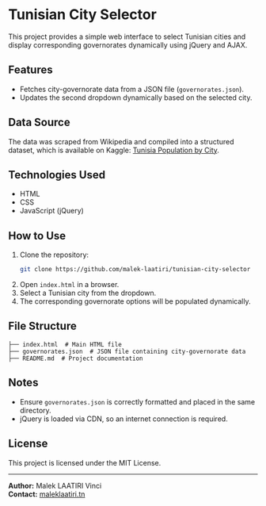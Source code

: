 # Tunisian City Selector

This project provides a simple web interface to select Tunisian cities and display corresponding governorates dynamically using jQuery and AJAX.

## Features
- Fetches city-governorate data from a JSON file (`governorates.json`).
- Updates the second dropdown dynamically based on the selected city. 

## Data Source
The data was scraped from Wikipedia and compiled into a structured dataset, which is available on Kaggle:
[Tunisia Population by City](https://www.kaggle.com/datasets/maleklaatiri/tunisia-population-by-city).

## Technologies Used
- HTML
- CSS
- JavaScript (jQuery)

## How to Use
1. Clone the repository:
   ```sh
   git clone https://github.com/malek-laatiri/tunisian-city-selector
   ```
2. Open `index.html` in a browser.
3. Select a Tunisian city from the dropdown.
4. The corresponding governorate options will be populated dynamically.

## File Structure
```
├── index.html  # Main HTML file
├── governorates.json  # JSON file containing city-governorate data
├── README.md  # Project documentation
```

## Notes
- Ensure `governorates.json` is correctly formatted and placed in the same directory.
- jQuery is loaded via CDN, so an internet connection is required.

## License
This project is licensed under the MIT License.

---
**Author:** Malek LAATIRI Vinci  
**Contact:** [maleklaatiri.tn](https://maleklaatiri.tn/)

